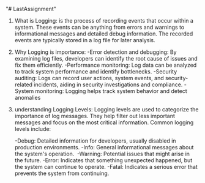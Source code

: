 "# LastAssignment" 
1. What is Logging:
is the process of recording events that occur within a system.
These events can be anything from errors and warnings to informational messages and detailed debug information. The recorded events are typically stored in a log file for later analysis.

2. Why Logging is importance:
   -Error detection and debugging: By examining log files, developers can identify
   the root cause of issues and fix them efficiently.
   -Performance monitoring: Log data can be analyzed to track system performance and identify bottlenecks.
   -Security auditing: Logs can record user actions, system events, and security-related incidents, aiding in security investigations and compliance.
   -System monitoring: Logging helps track system behavior and detect anomalies
   
3. understanding Logging Levels:
   Logging levels are used to categorize the importance of log messages.
    They help filter out less important messages and focus on the most critical information. Common logging levels include:
   
   -Debug: Detailed information for developers, usually disabled in production environments.
   -Info: General informational messages about the system's operation.  
   -Warning: Potential issues that might arise in the future.
   -Error: Indicates that something unexpected happened, but the system can continue to operate.
   -Fatal: Indicates a serious error that prevents the system from continuing.
   






 
